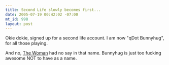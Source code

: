 ```yaml
--- 
title: Second Life slowly becomes first...
date: 2005-07-19 00:42:02 -07:00
mt_id: 998
layout: post
---
```

Okie dokie, signed up for a second life account. I am now "qDot Bunnyhug", for all those playing. 

And no, [The Woman][1] had no say in that name. Bunnyhug is just too fucking awesome NOT to have as a name.

   [1]: http://www.livejournal.com/~subgirl

